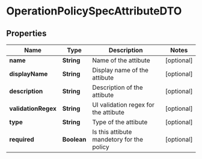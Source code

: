 

# OperationPolicySpecAttributeDTO

## Properties

Name | Type | Description | Notes
------------ | ------------- | ------------- | -------------
**name** | **String** | Name of the attibute |  [optional]
**displayName** | **String** | Display name of the attibute |  [optional]
**description** | **String** | Description of the attibute |  [optional]
**validationRegex** | **String** | UI validation regex for the attibute |  [optional]
**type** | **String** | Type of the attibute |  [optional]
**required** | **Boolean** | Is this attibute mandetory for the policy |  [optional]



